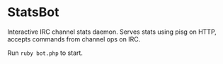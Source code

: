 StatsBot
========

Interactive IRC channel stats daemon. Serves stats using pisg on HTTP, accepts commands from channel ops on IRC.

Run `ruby bot.php` to start.